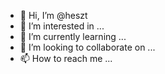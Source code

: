 - 👋 Hi, I’m @heszt
- 👀 I’m interested in ...
- 🌱 I’m currently learning ...
- 💞️ I’m looking to collaborate on ...
- 📫 How to reach me ...

<!---
heszt/heszt is a ✨ special ✨ repository because its `README.md` (this file) appears on your GitHub profile.
You can click the Preview link to take a look at your changes.
--->
